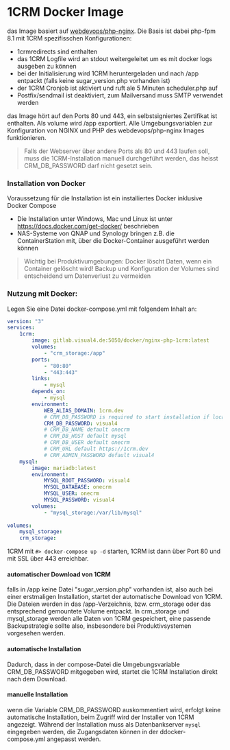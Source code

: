 # 1CRM Docker Image
das Image basiert auf [webdevops/php-nginx](https://dockerfile.readthedocs.io/en/latest/content/DockerImages/dockerfiles/php-nginx.html). Die Basis ist dabei php-fpm 8.1 mit 1CRM spezifisschen Konfigurationen:
- 1crmredirects sind enthalten
- das 1CRM Logfile wird an stdout weitergeleitet um es mit docker logs ausgeben zu können
- bei der Initialisierung wird 1CRM heruntergeladen und nach /app entpackt (falls keine sugar_version.php vorhanden ist)
- der 1CRM Cronjob ist aktiviert und ruft ale 5 Minuten scheduler.php auf
- Postfix/sendmail ist deaktiviert, zum Mailversand muss SMTP verwendet werden

das Image hört auf den Ports 80 und 443, ein selbstsigniertes Zertifikat ist enthalten.  Als volume wird /app exportiert.
Alle Umgebungsvariablen zur Konfiguration von NGINX und PHP des webdevops/php-nginx Images funktionieren.

> Falls der Webserver über andere Ports als 80 und 443 laufen soll, muss die 1CRM-Installation manuell durchgeführt werden, das heisst CRM_DB_PASSWORD darf nicht gesetzt sein.

### Installation von Docker
Voraussetzung für die Installation ist ein installiertes Docker inklusive Docker Compose
- Die Installation unter Windows, Mac und Linux ist unter https://docs.docker.com/get-docker/ beschrieben 
- NAS-Systeme von QNAP und Synology bringen z.B. die  ContainerStation mit, über die Docker-Container ausgeführt werden können

> Wichtig bei Produktivumgebungen: Docker löscht Daten, wenn ein Container gelöscht wird! Backup und Konfiguration der Volumes sind entscheidend  um Datenverlust zu vermeiden

### Nutzung mit Docker:

Legen Sie eine Datei docker-compose.yml mit folgendem Inhalt an:

```yaml
version: "3"
services:
    1crm:
        image: gitlab.visual4.de:5050/docker/nginx-php-1crm:latest
        volumes:
            - "crm_storage:/app"            
        ports:
            - "80:80"
            - "443:443"           
        links:
            - mysql
        depends_on:
            - mysql
        environment:
            WEB_ALIAS_DOMAIN: 1crm.dev
            # CRM_DB_PASSWORD is required to start installation if local_config.php is missing
            CRM_DB_PASSWORD: visual4
            # CRM_DB_NAME default onecrm
            # CRM_DB_HOST default mysql
            # CRM_DB_USER default onecrm
            # CRM_URL default https://1crm.dev
            # CRM_ADMIN_PASSWORD default visual4
    mysql:
        image: mariadb:latest
        environment: 
            MYSQL_ROOT_PASSWORD: visual4
            MYSQL_DATABASE: onecrm
            MYSQL_USER: onecrm
            MYSQL_PASSWORD: visual4
        volumes:
            - "mysql_storage:/var/lib/mysql"
        
volumes:
    mysql_storage:
    crm_storage:

```

1CRM mit ```#> docker-compose up -d``` starten, 1CRM ist dann über Port 80 und mit SSL über 443 erreichbar.
#### automatischer Download von 1CRM
falls in /app keine Datei "sugar_version.php" vorhanden ist, also auch bei einer erstmaligen Installation, startet der automatische Download von 1CRM. Die Dateien werden in das /app-Verzeichnis, bzw. crm_storage oder das entsprechend gemountete Volume entpackt.
In crm_storage und mysql_storage werden alle Daten von 1CRM gespeichert, eine passende Backupstrategie sollte also, insbesondere bei Produktivsystemen vorgesehen werden.

#### automatische Installation
Dadurch, dass in der compose-Datei die Umgebungsvariable CRM_DB_PASSWORD mitgegeben wird, startet die 1CRM Installation direkt nach dem Download. 

#### manuelle Installation
wenn die Variable CRM_DB_PASSWORD auskommentiert wird, erfolgt keine automatische Installation, beim Zugriff wird der Installer von 1CRM angezeigt.
Während der Installation muss als Datenbankserver ```mysql``` eingegeben werden, die Zugangsdaten können in der ddocker-compose.yml angepasst werden.




